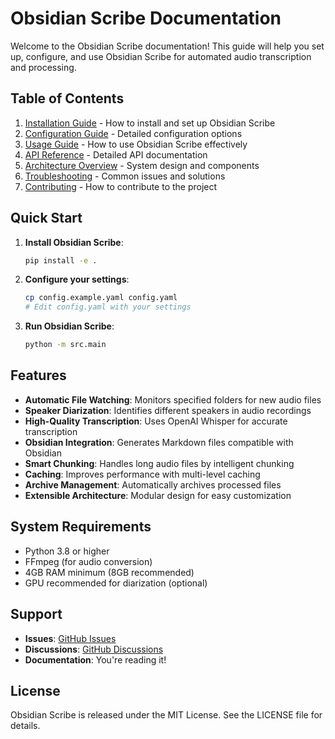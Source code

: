 # Obsidian Scribe Documentation

Welcome to the Obsidian Scribe documentation! This guide will help you set up, configure, and use Obsidian Scribe for automated audio transcription and processing.

## Table of Contents

1. [Installation Guide](INSTALLATION.md) - How to install and set up Obsidian Scribe
2. [Configuration Guide](CONFIGURATION.md) - Detailed configuration options
3. [Usage Guide](USAGE.md) - How to use Obsidian Scribe effectively
4. [API Reference](API_REFERENCE.md) - Detailed API documentation
5. [Architecture Overview](ARCHITECTURE_OVERVIEW.md) - System design and components
6. [Troubleshooting](TROUBLESHOOTING.md) - Common issues and solutions
7. [Contributing](CONTRIBUTING.md) - How to contribute to the project

## Quick Start

1. **Install Obsidian Scribe**:

   ```bash
   pip install -e .
   ```

2. **Configure your settings**:

   ```bash
   cp config.example.yaml config.yaml
   # Edit config.yaml with your settings
   ```

3. **Run Obsidian Scribe**:

   ```bash
   python -m src.main
   ```

## Features

- **Automatic File Watching**: Monitors specified folders for new audio files
- **Speaker Diarization**: Identifies different speakers in audio recordings
- **High-Quality Transcription**: Uses OpenAI Whisper for accurate transcription
- **Obsidian Integration**: Generates Markdown files compatible with Obsidian
- **Smart Chunking**: Handles long audio files by intelligent chunking
- **Caching**: Improves performance with multi-level caching
- **Archive Management**: Automatically archives processed files
- **Extensible Architecture**: Modular design for easy customization

## System Requirements

- Python 3.8 or higher
- FFmpeg (for audio conversion)
- 4GB RAM minimum (8GB recommended)
- GPU recommended for diarization (optional)

## Support

- **Issues**: [GitHub Issues](https://github.com/yourusername/obsidian-scribe/issues)
- **Discussions**: [GitHub Discussions](https://github.com/yourusername/obsidian-scribe/discussions)
- **Documentation**: You're reading it!

## License

Obsidian Scribe is released under the MIT License. See the LICENSE file for details.
